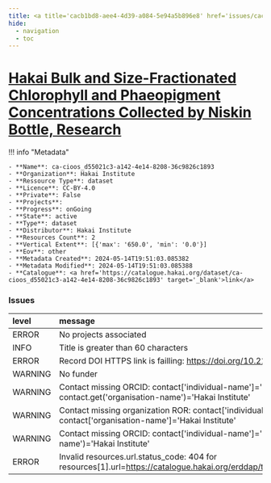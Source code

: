 ```yaml
---
title: <a title='cacb1bd8-aee4-4d39-a084-5e94a5b896e8' href='issues/cacb1bd8-aee4-4d39-a084-5e94a5b896e8/' target='_blank'>Hakai Bulk and Size-Fractionated Chlorophyll and Phaeopigment Concentrations Collected by Niskin Bottle, Research</a>
hide:
  - navigation
  - toc
---
```


# <a title='cacb1bd8-aee4-4d39-a084-5e94a5b896e8' href='issues/cacb1bd8-aee4-4d39-a084-5e94a5b896e8/' target='_blank'>Hakai Bulk and Size-Fractionated Chlorophyll and Phaeopigment Concentrations Collected by Niskin Bottle, Research</a>

<div id='map'></div>

!!! info "Metadata"
    
    - **Name**: ca-cioos_d55021c3-a142-4e14-8208-36c9826c1893 
    - **Organization**: Hakai Institute 
    - **Ressource Type**: dataset 
    - **Licence**: CC-BY-4.0 
    - **Private**: False 
    - **Projects**:  
    - **Progress**: onGoing 
    - **State**: active 
    - **Type**: dataset 
    - **Distributor**: Hakai Institute 
    - **Resources Count**: 2 
    - **Vertical Extent**: [{'max': '650.0', 'min': '0.0'}] 
    - **Eov**: other 
    - **Metadata Created**: 2024-05-14T19:51:03.085382 
    - **Metadata Modified**: 2024-05-14T19:51:03.085388 
    - **Catalogue**: <a href='https://catalogue.hakai.org/dataset/ca-cioos_d55021c3-a142-4e14-8208-36c9826c1893' target='_blank'>link</a> 

### Issues

| level   | message                                                                                                                                     |
|:--------|:--------------------------------------------------------------------------------------------------------------------------------------------|
| ERROR   | No projects associated                                                                                                                      |
| INFO    | Title is greater than 60 characters                                                                                                         |
| ERROR   | Record DOI HTTPS link is failling: https://doi.org/10.21966/q5vm-8797 status_code=404                                                       |
| WARNING | No funder                                                                                                                                   |
| WARNING | Contact missing ORCID: contact['individual-name']='Del Bel Belluz, Justin' contact.get('organisation-name')='Hakai Institute'               |
| WARNING | Contact missing organization ROR:  contact['individual-name']='Del Bel Belluz, Justin' contact['organisation-name']='Hakai Institute'       |
| WARNING | Contact missing ORCID: contact['individual-name']='Fedje, Bryn' contact.get('organisation-name')='Hakai Institute'                          |
| ERROR   | Invalid resources.url.status_code: 404 for resources[1].url=https://catalogue.hakai.org/erddap/tabledap/HakaiChlorophyllSampleResearch.html |

<script>
   document.addEventListener("DOMContentLoaded", function() {
    var map = L.map('map').setView([51.505, -125.09], 5);
    L.tileLayer('https://tile.openstreetmap.org/{z}/{x}/{y}.png', {
        maxZoom: 19,
        attribution: '&copy; <a href="http://www.openstreetmap.org/copyright">OpenStreetMap</a>'
    }).addTo(map);
    var geojsonFeature = {
        "type": "Feature",
        "properties": {
            "name" : "<a title='cacb1bd8-aee4-4d39-a084-5e94a5b896e8' href='issues/cacb1bd8-aee4-4d39-a084-5e94a5b896e8/' target='_blank'>Hakai Bulk and Size-Fractionated Chlorophyll and Phaeopigment Concentrations Collected by Niskin Bottle, Research</a>"
        },
        "geometry": {'type': 'Polygon', 'coordinates': [[[-128.5, 52.27], [-127.4, 52.21], [-127.2, 51.66], [-125.6, 51.13], [-124.8, 50.96], [-124.1, 50.43], [-124.7, 49.98], [-124.9, 49.8], [-126.7, 50.45], [-128.1, 51.37], [-128.4, 51.69], [-128.5, 52.27]]]}
    }
    L.geoJSON(geojsonFeature).addTo(map);
   })
</script>